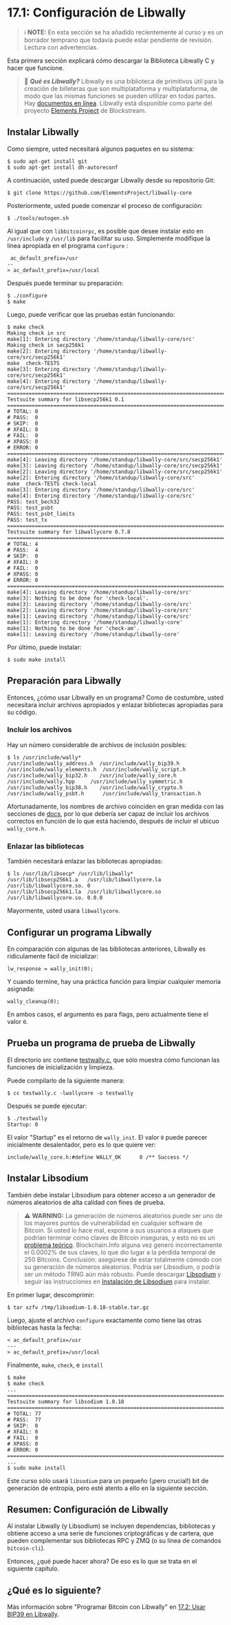 # 17.1: Configuración de Libwally

> :information_source: **NOTE:** En esta sección se ha añadido recientemente al curso y es un borrador temprano que todavía puede estar pendiente de revisión. Lectura con advertencias.

Esta primera sección explicará cómo descargar la Biblioteca Libwally C y hacer que funcione.

> :book: ***Qué es Libwally?*** Libwally es una biblioteca de primitivos útil para la creación de billeteras que son multiplataforma y multiplataforma, de modo que las mismas funciones se pueden utilizar en todas partes. Hay [documentos en línea](https://wally.readthedocs.io/en/latest/). Libwally está disponible como parte del proyecto [Elements Project](https://github.com/ElementsProject) de Blockstream.

## Instalar Libwally

Como siempre, usted necesitará algunos paquetes en su sistema:
```
$ sudo apt-get install git
$ sudo apt-get install dh-autoreconf
```
A continuación, usted puede descargar Libwally desde su repositorio Git:
```
$ git clone https://github.com/ElementsProject/libwally-core
```
Posteriormente, usted puede comenzar el proceso de configuración:
```
$ ./tools/autogen.sh
```
Al igual que con `libbitcoinrpc`, es posible que desee instalar esto en `/usr/include` y `/usr/lib` para facilitar su uso. Simplemente modifique la línea apropiada en el programa `configure` :
```
 ac_default_prefix=/usr
--
> ac_default_prefix=/usr/local
```
Después puede terminar su preparación:
```
$ ./configure
$ make
```
Luego, puede verificar que las pruebas están funcionando:
```
$ make check
Making check in src
make[1]: Entering directory '/home/standup/libwally-core/src'
Making check in secp256k1
make[2]: Entering directory '/home/standup/libwally-core/src/secp256k1'
make  check-TESTS
make[3]: Entering directory '/home/standup/libwally-core/src/secp256k1'
make[4]: Entering directory '/home/standup/libwally-core/src/secp256k1'
============================================================================
Testsuite summary for libsecp256k1 0.1
============================================================================
# TOTAL: 0
# PASS:  0
# SKIP:  0
# XFAIL: 0
# FAIL:  0
# XPASS: 0
# ERROR: 0
============================================================================
make[4]: Leaving directory '/home/standup/libwally-core/src/secp256k1'
make[3]: Leaving directory '/home/standup/libwally-core/src/secp256k1'
make[2]: Leaving directory '/home/standup/libwally-core/src/secp256k1'
make[2]: Entering directory '/home/standup/libwally-core/src'
make  check-TESTS check-local
make[3]: Entering directory '/home/standup/libwally-core/src'
make[4]: Entering directory '/home/standup/libwally-core/src'
PASS: test_bech32
PASS: test_psbt
PASS: test_psbt_limits
PASS: test_tx
============================================================================
Testsuite summary for libwallycore 0.7.8
============================================================================
# TOTAL: 4
# PASS:  4
# SKIP:  0
# XFAIL: 0
# FAIL:  0
# XPASS: 0
# ERROR: 0
============================================================================
make[4]: Leaving directory '/home/standup/libwally-core/src'
make[3]: Nothing to be done for 'check-local'.
make[3]: Leaving directory '/home/standup/libwally-core/src'
make[2]: Leaving directory '/home/standup/libwally-core/src'
make[1]: Leaving directory '/home/standup/libwally-core/src'
make[1]: Entering directory '/home/standup/libwally-core'
make[1]: Nothing to be done for 'check-am'.
make[1]: Leaving directory '/home/standup/libwally-core'
```
Por último, puede instalar:
```
$ sudo make install
```

## Preparación para Libwally

Entonces, ¿cómo usar Libwally en un programa? Como de costumbre, usted necesitara incluir archivos apropiados y enlazar bibliotecas apropiadas para su código.

### Incluir los archivos

Hay un número considerable de archivos de inclusión posibles:
```
$ ls /usr/include/wally*
/usr/include/wally_address.h  /usr/include/wally_bip39.h   /usr/include/wally_elements.h  /usr/include/wally_script.h
/usr/include/wally_bip32.h    /usr/include/wally_core.h    /usr/include/wally.hpp	  /usr/include/wally_symmetric.h
/usr/include/wally_bip38.h    /usr/include/wally_crypto.h  /usr/include/wally_psbt.h	  /usr/include/wally_transaction.h
```
Afortunadamente, los nombres de archivo coinciden en gran medida con las secciones de [docs](https://wally.readthedocs.io/en/latest/), por lo que debería ser capaz de incluir los archivos correctos en función de lo que está haciendo, después de incluir el ubicuo `wally_core.h`.

### Enlazar las bibliotecas

También necesitará enlazar las bibliotecas apropiadas:
```
$ ls /usr/lib/libsecp* /usr/lib/libwally*
/usr/lib/libsecp256k1.a   /usr/lib/libwallycore.la  /usr/lib/libwallycore.so. 0
/usr/lib/libsecp256k1.la  /usr/lib/libwallycore.so  /usr/lib/libwallycore.so. 0.0.0
```
Mayormente, usted usara `libwallycore`.

## Configurar un programa Libwally

En comparación con algunas de las bibliotecas anteriores, Libwally es ridículamente fácil de inicializar:
```
lw_response = wally_init(0);
```
Y cuando termine, hay una práctica función para limpiar cualquier memoria asignada:
```
wally_cleanup(0);
```
En ambos casos, el argumento es para flags, pero actualmente tiene el valor `0`.

## Prueba un programa de prueba de Libwally

El directorio src contiene [testwally.c](../src/17_1_testwally.c), que sólo muestra cómo funcionan las funciones de inicialización y limpieza.

Puede compilarlo de la siguiente manera:
```
$ cc testwally.c -lwallycore -o testwally
```
Después se puede ejecutar:
```
$ ./testwally
Startup: 0
```
El valor "Startup" es el retorno de `wally_init`. El valor `0` puede parecer inicialmente desalentador, pero es lo que quiere ver:
```
include/wally_core.h:#define WALLY_OK      0 /** Success */
```
## Instalar Libsodium

También debe instalar Libsodium para obtener acceso a un generador de números aleatorios de alta calidad con fines de prueba.
> :warning: **WARNING:** La generación de números aleatorios puede ser uno de los mayores puntos de vulnerabilidad en cualquier software de Bitcoin. Si usted lo hace mal, expone a sus usuarios a ataques que podrían terminar como claves de Bitcoin inseguras, y esto no es un [problema teórico](https://github.com/BlockchainCommons/SmartCustodyBook/blob/master/manuscript/03-adversaries.md#adversary-systemic-key-compromise). Blockchain.Info alguna vez generó incorrectamente el 0.0002% de sus claves, lo que dio lugar a la pérdida temporal de 250 Bitcoins. Conclusión: asegúrese de estar totalmente cómodo con su generación de números aleatorios. Podría ser Libsodium, o podría ser un método TRNG aún más robusto.
Puede descargar [Libsodium](https://download.libsodium.org/libsodium/releases/) y seguir las instrucciones en [Instalación de Libsodium](https://doc.libsodium.org/installation) para instalar.

En primer lugar, descomprimir:
```
$ tar xzfv /tmp/libsodium-1.0.18-stable.tar.gz 
```
Luego, ajuste el archivo `configure` exactamente como tiene las otras bibliotecas hasta la fecha:
```
< ac_default_prefix=/usr
---
> ac_default_prefix=/usr/local
```
Finalmente, `make`, `check`, e `install`
```
$ make
$ make check
...
============================================================================
Testsuite summary for libsodium 1.0.18
============================================================================
# TOTAL: 77
# PASS:  77
# SKIP:  0
# XFAIL: 0
# FAIL:  0
# XPASS: 0
# ERROR: 0
============================================================================
...
$ sudo make install
```
Este curso sólo usará `libsodium` para un pequeño (¡pero crucial!) bit de generación de entropía, pero esté atento a ello en la siguiente sección.

## Resumen: Configuración de Libwally

Al instalar Libwally (y Libsodium) se incluyen dependencias, bibliotecas y obtiene acceso a una serie de funciones criptográficas y de cartera, que pueden complementar sus bibliotecas RPC y ZMQ (o su línea de comandos `bitcoin-cli`).

Entonces, ¿qué puede hacer ahora?   De eso es lo que se trata en el siguiente capítulo.

## ¿Qué es lo siguiente?

Más información sobre "Programar Bitcoin con Libwally" en [17.2: Usar BIP39 en Libwally](17_2_Usando_BIP39_en_Libwally.md).
